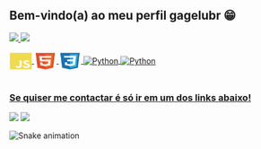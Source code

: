 ## Bem-vindo(a) ao meu perfil gagelubr 😁

 <div>
  <a href="https://github.com/gagelubr">
  <img height="180em" src="https://github-readme-stats.vercel.app/api?username=gagelubr&show_icons=true&theme=tokyonight&include_all_commits=true&count_private=true"/>
  <img height="180em" src="https://github-readme-stats.vercel.app/api/top-langs/?username=gagelubr&layout=compact&langs_count=6&theme=tokyonight"/>
</div>
<div style="display: inline_block"><br>
  <img align="center" alt="Js" height="30" width="40" src="https://raw.githubusercontent.com/devicons/devicon/master/icons/javascript/javascript-plain.svg">
  <img align="center" alt="HTML" height="30" width="40" src="https://raw.githubusercontent.com/devicons/devicon/master/icons/html5/html5-original.svg">
  <img align="center" alt="CSS" height="30" width="40" src="https://raw.githubusercontent.com/devicons/devicon/master/icons/css3/css3-original.svg">
  <img align="center" alt="Python" height="30" width="40" src="https://cdn.jsdelivr.net/gh/devicons/devicon/icons/python/python-original-wordmark.svg" />
 <img align="center" alt="Python" height="30" width="40" src="https://cdn.jsdelivr.net/gh/devicons/devicon/icons/php/php.svg" />


</div>
 
 <br>
 
  ### Se quiser me contactar é só ir em um dos links abaixo!
 
<div> 
  <a href = "mailto::luizgabrielwp@gmail.com"><img src="https://img.shields.io/badge/-Gmail-%23333?style=for-the-badge&logo=gmail&logoColor=white" target="_blank"></a>
  <a href="https://www.linkedin.com/in/luiz-gabriel-alves-202b84229/" target="_blank"><img src="https://img.shields.io/badge/-LinkedIn-%230077B5?style=for-the-badge&logo=linkedin&logoColor=white" target="_blank"></a> 
 
  ![Snake animation](https://github.com/gagelubr/gagelubr/blob/output/github-contribution-grid-snake.svg)

</div>
